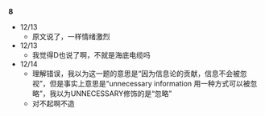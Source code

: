 **8**

- 12/13
	- 原文说了，一样情绪激烈
- 12/13
	- 我觉得D也说了啊，不就是海底电缆吗
- 12/14
	- 理解错误，我以为这一题的意思是“因为信息论的贡献，信息不会被忽视”，但是事实上意思是“unnecessary information 用一种方式可以被忽略”，我以为UNNECESSARY修饰的是“忽略”
	- 对不起啊不造